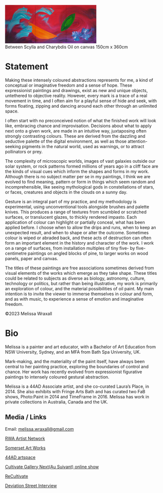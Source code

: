 <div class="container-fluid" class="header-img">
     <div class="text-center row">
          <div  class="col-md-12">
               <img class="asyncImage nomargin" src="img/between_scylla_and_charybdis_sm.jpg" alt="Between Scylla and Charybdis
     Oil on canvas
     150cm x 360cm"/>
          </div>
          <div class="caption text-center col-md-12"> Between Scylla and Charybdis
     Oil on canvas
     150cm x 360cm
          </div>
     </div>
</div>

# Statement

Making these intensely coloured abstractions represents for me, a kind of conceptual or imaginative freedom and a sense of hope. These expressionist paintings and drawings, exist as new and unique objects, untethered to objective reality. However, every mark is a trace of a real movement in time, and I often aim for a playful sense of hide and seek, with forms floating, zipping and dancing around each other through an unlimited space.

I often start with no preconceived notion of what the finished work will look like, embracing chance and improvisation. Decisions about what to apply next onto a given work, are made in an intuitive way, juxtaposing often strongly contrasting colours. These are derived from the dazzling and seductive palette of the digital environment, as well as those attention-seeking pigments in the natural world, used as warnings, or to attract pollinators or prey.

The complexity of microscopic worlds, images of vast galaxies outside our solar system, or rock patterns formed millions of years ago in a cliff face are the kinds of visual cues which inform the shapes and forms in my work. Although there is no subject matter per se in my paintings, I think we are evolved to find meaning, pattern or form in things which seem random and incomprehensible, like seeing mythological gods in constellations of stars, or faces, creatures and objects in the clouds on a sunny day.

Gesture is an integral part of my practice, and my methodology is experimental, using unconventional tools alongside brushes and palette knives. This produces a range of textures from scumbled or scratched surfaces, or translucent glazes, to thickly rendered impasto. Each application of colour can highlight or partially conceal, what has been applied before. I choose when to allow the drips and runs, when to keep an unexpected result, and when to shape or alter the outcome. Sometimes colour is wiped or abraded back, and these acts of destruction can often form an important element in the history and character of the work. I work on a range of surfaces, from installation multiples of tiny five- by five-centimetre paintings on angled blocks of pine, to larger works on wood panels, paper and canvas.

The titles of these paintings are free associations sometimes derived from visual elements of the works which emerge as they take shape. These titles could be related to subjects as diverse as biology, astronomy, culture, technology or politics, but rather than being illustrative, my work is primarily an exploration of colour, and the material possibilities of oil paint. My main intention is to invite the viewer to immerse themselves in colour and form, and as with music, to experience a sense of emotion and imaginative freedom. 

©2023 Melissa Wraxall 

# Bio

Melissa is a painter and art educator, with a Bachelor of Art Education from NSW University, Sydney, and an MFA from Bath Spa University, UK.  

Mark-making, and the materiality of the paint itself, have always been central to her painting practice, exploring the boundaries of control and chance. Her work has recently evolved from expressionist figurative paintings to intensely coloured gestural abstraction. 

Melissa is a 44AD Associate artist, and she co-curated Laura’s Place, in 2014. She also exhibits with Fringe Arts Bath and has curated two FaB shows, Photo:Paint in 2014 and TimeFrame in 2016. Melissa has work in private collections in Australia, Canada and the UK.

## Media / Links

<div class="text-center">

Email: melissa.wraxall@gmail.com

[RWA Artist Network](https://www.rwa.org.uk/blogs/artists/melissa-wraxall)

[Somerset Art Works](https://somersetartworks.org.uk/artists/melissa-temple-smith/)

[44AD artspace](http://www.44ad.net/associate-artists.html)

[Cultivate Gallery Next(Au Suivant) online show](https://organthing.com/2021/04/20/cultivate-presents-next-au-suivant-an-on-line-art-exhibition/)

[ReCultivate](https://organthing.com/2021/01/05/cultivate-presents-recultivate-an-on-line-art-exhibition/)

[Deviation Street Interview](https://deviationstreetmagazine.com/into-abstraction-kate-burbridge-interview-with-melissa-wraxall/)

</div>

